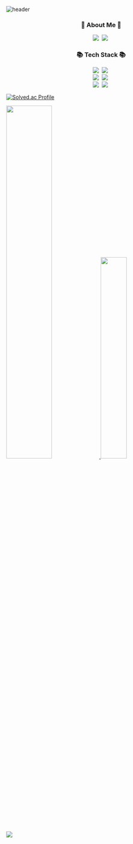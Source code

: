 ![header](https://capsule-render.vercel.app/api?type=waving&color=gradient&height=120&animation=fadeIn&section=footer&text=🚗💨😵&fontAlign=70)

<h3 align="center">🤖 About Me 🤖</h3>
<p align="center">
  <a href="https://sinkyu.notion.site/1f3a9f14bf0245ca90e7ca644d44a0e2"><img src="https://img.shields.io/badge/Profile-1F2E3E?style=flat-square&logo=Notion&logoColor=white&link=https://sinkyu.notion.site/1f3a9f14bf0245ca90e7ca644d44a0e2"/></a>&nbsp
  <a href="https://ai-sinq.tistory.com"><img src="https://img.shields.io/badge/Tech%20Blog-11B48A?style=flat-square&logo=Tistory&logoColor=white&link=https://ai-sinq.tistory.com"/></a>&nbsp
</p>

<h3 align="center">📚 Tech Stack 📚</h3>
<p align="center">
  <img src="https://img.shields.io/badge/Python-3776AB?style=flat-square&logo=Python&logoColor=white"/></a>&nbsp
  <img src="https://img.shields.io/badge/C++-A8B9CC?style=flat-square&logo=cplusplus&logoColor=white"/></a>&nbsp
  <br>
  <img src="https://img.shields.io/badge/Pytorch-EE4C2C?style=flat-square&logo=Pytorch&logoColor=white"/></a>&nbsp
  <img src="https://img.shields.io/badge/ROS2-22314E?style=flat-square&logo=ROS&logoColor=white"/></a>&nbsp 
  <br>
  <img src="https://img.shields.io/badge/AWS-232F3E?style=flat-square&logo=AmazonAWS&logoColor=white"/></a>&nbsp 
  <img src="https://img.shields.io/badge/Docker-2496ED?style=flat-square&logo=Docker&logoColor=white"/></a>&nbsp 
</p>

[![Solved.ac Profile](http://mazassumnida.wtf/api/v2/generate_badge?boj=zox004)](https://solved.ac/zox004/)

<a href="s">
  <img src="https://github-readme-stats.vercel.app/api?username=zox004&theme=merko&show_icons=true" width="49%" />

  <img src="https://github-readme-stats.vercel.app/api/top-langs/?username=zox004&layout=compact&theme=merko" width="37%" />
</a>

<a href="https://hits.seeyoufarm.com"><img src="https://hits.seeyoufarm.com/api/count/incr/badge.svg?url=https%3A%2F%2Fgithub.com%2Fzox004&count_bg=%2396D31D&title_bg=%23108239&icon=&icon_color=%23E7E7E7&title=views&edge_flat=false"/></a>
